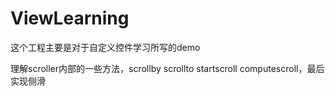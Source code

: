 # ViewLearning
这个工程主要是对于自定义控件学习所写的demo

理解scroller内部的一些方法，scrollby scrollto startscroll computescroll，最后实现侧滑
